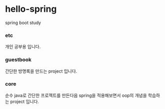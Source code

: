 # hello-spring
spring boot study

### etc 
개인 공부용 입니다.

### guestbook
간단한 방명록을 만드는 project 입니다.

### core
순수 java로 간단한 프로젝트를 만든다음 spring을 적용해보면서 oop의 개념을 학습하는 project 입니다.
